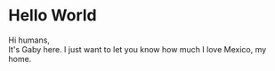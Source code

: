 # Hello World
Hi humans, <br>
It's Gaby here. I just want to let you know how much I love Mexico, my home.
